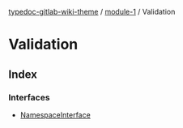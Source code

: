 [typedoc-gitlab-wiki-theme](../../../home) / [module-1](../../home) / Validation

# Validation

## Index

### Interfaces

- [NamespaceInterface](./interfaces/NamespaceInterface)
